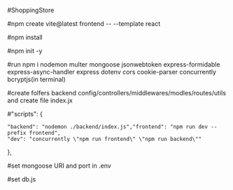 #ShoppingStore

#npm create vite@latest frontend -- --template react

#npm install

#npm init -y

#run npm i nodemon multer mongoose jsonwebtoken express-formidable express-async-handler express dotenv cors cookie-parser concurrently bcryptjs(in terminal)

#create folfers backend config/controllers/middlewares/modles/routes/utils and create file index.jx

#"scripts": {

    "backend": "nodemon ./backend/index.js","frontend": "npm run dev --prefix frontend",
    "dev": "concurrently \"npm run frontend\" \"npm run backend\""

},

#set mongoose URI and port in .env

#set db.js
